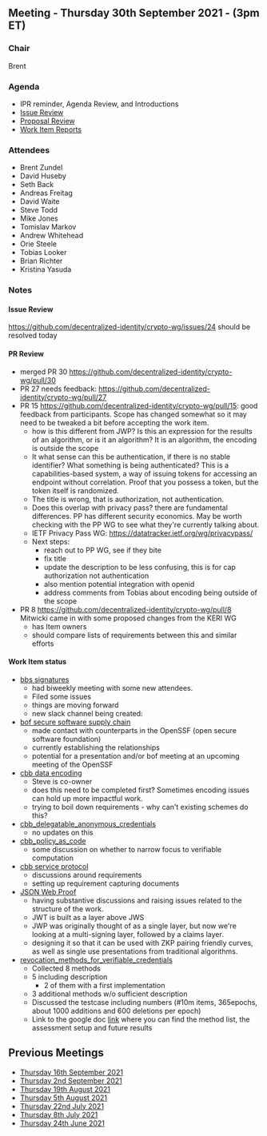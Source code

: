 ## Meeting - Thursday 30th September 2021 - (3pm ET)

### Chair
Brent

### Agenda
- IPR reminder, Agenda Review, and Introductions 
- [Issue Review](https://github.com/decentralized-identity/crypto-wg/issues)
- [Proposal Review](https://github.com/decentralized-identity/crypto-wg/pulls)
- [Work Item Reports](https://github.com/decentralized-identity/crypto-wg/tree/main/work_items)

### Attendees
- Brent Zundel
- David Huseby
- Seth Back
- Andreas Freitag
- David Waite
- Steve Todd
- Mike Jones
- Tomislav Markov
- Andrew Whitehead
- Orie Steele
- Tobias Looker
- Brian Richter
- Kristina Yasuda

### Notes
#### Issue Review
https://github.com/decentralized-identity/crypto-wg/issues/24 should be resolved today

#### PR Review
- merged PR 30 https://github.com/decentralized-identity/crypto-wg/pull/30
- PR 27 needs feedback: https://github.com/decentralized-identity/crypto-wg/pull/27
- PR 15 https://github.com/decentralized-identity/crypto-wg/pull/15: good feedback from participants. Scope has changed somewhat so it may need to be tweaked a bit before accepting the work item.
    - how is this different from JWP? Is this an expression for the results of an algorithm, or is it an algorithm? It is an algorithm, the encoding is outside the scope
    - It what sense can this be authentication, if there is no stable identifier? What something is being authenticated? This is a capabilities-based system, a way of issuing tokens for accessing an endpoint without correlation. Proof that you possess a token, but the token itself is randomized.
    - The title is wrong, that is authorization, not authentication.
    - Does this overlap with privacy pass? there are fundamental differences. PP has different security economics. May be worth checking with the PP WG to see what they're currently talking about.
    - IETF Privacy Pass WG: https://datatracker.ietf.org/wg/privacypass/
    - Next steps:
        - reach out to PP WG, see if they bite
        - fix title
        - update the description to be less confusing, this is for cap authorization not authentication
        - also mention potential integration with openid
        - address comments from Tobias about encoding being outside of the scope
- PR 8 https://github.com/decentralized-identity/crypto-wg/pull/8 Mitwicki came in with some proposed changes from the KERI WG
    - has Item owners
    - should compare lists of requirements between this and similar efforts

#### Work Item status
- [bbs signatures](https://github.com/decentralized-identity/crypto-wg/blob/main/work_items/bbs_signatures.md)
    - had biweekly meeting with some new attendees. 
    - Filed some issues
    - things are moving forward
    - new slack channel being created:
- [bof secure software supply chain](https://github.com/decentralized-identity/crypto-wg/blob/main/work_items/bof_secure_software_supply_chain.md)
    - made contact with counterparts in the OpenSSF (open secure software foundation)
    - currently establishing the relationships
    - potential for a presentation and/or bof meeting at an upcoming meeting of the OpenSSF
- [cbb data encoding](https://github.com/decentralized-identity/crypto-wg/blob/main/work_items/cbb_data_encoding.md)
    - Steve is co-owner
    - does this need to be completed first? Sometimes encoding issues can hold up more impactful work.
    - trying to boil down requirements - why can't existing schemes do this?    
- [cbb_delegatable_anonymous_credentials](https://github.com/decentralized-identity/crypto-wg/blob/main/work_items/cbb_delegatable_anonymous_credentials.md)
    - no updates on this
- [cbb_policy_as_code](https://github.com/decentralized-identity/crypto-wg/blob/main/work_items/cbb_policy_as_code.md)
    - some discussion on whether to narrow focus to verifiable computation
- [cbb service protocol](https://github.com/decentralized-identity/crypto-wg/blob/main/work_items/cbb_service_protocol.md)
    - discussions around requirements
    - setting up requirement capturing documents
- [JSON Web Proof](https://github.com/decentralized-identity/crypto-wg/blob/main/work_items/json_web_proof.md)
    - having substantive discussions and raising issues related to the structure of the work.
    - JWT is built as a layer above JWS
    - JWP was originally thought of as a single layer, but now we're looking at a multi-signing layer, followed by a claims layer.
    - designing it so that it can be used with ZKP pairing friendly curves, as well as single use presentations from traditional algorithms.
- [revocation_methods_for_verifiable_credentials](https://github.com/decentralized-identity/crypto-wg/blob/main/work_items/revocation_methods_for_verifiable_credentials_.md)
    - Collected 8 methods 
    - 5 including description
        - 2 of them with a first implementation
    - 3 additional methods w/o sufficient description
    - Discussed the testcase including numbers (#10m items, 365epochs, about 1000 additions and 600 deletions per epoch)
    - Link to the google doc [link](https://docs.google.com/spreadsheets/d/1B6Koo8_wUoN4SPDvX7gaKBtkKBr6efOLwKIeVoy4mdI/edit#gid=1798866783) where you can find the method list, the assessment setup and future results

## Previous Meetings

- [Thursday 16th September 2021](meetings/2021-09-16/agenda.md)
- [Thursday 2nd September 2021](meetings/2021-09-02/agenda.md)
- [Thursday 19th August 2021](meetings/2021-08-19/agenda.md)
- [Thursday 5th August 2021](meetings/2021-08-05/agenda.md)
- [Thursday 22nd July 2021](meetings/2021-07-22/agenda.md)
- [Thursday 8th July 2021](meetings/2021-07-08/agenda.md)
- [Thursday 24th June 2021](meetings/2021-06-24/agenda.md)
